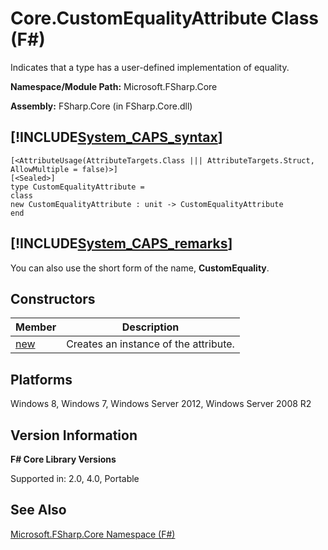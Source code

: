 # Core.CustomEqualityAttribute Class (F#)

Indicates that a type has a user-defined implementation of equality.

**Namespace/Module Path:** Microsoft.FSharp.Core

**Assembly:** FSharp.Core (in FSharp.Core.dll)


## [!INCLUDE[System_CAPS_syntax](//System/Token/System_CAPS_syntax_md.md)]

```
[<AttributeUsage(AttributeTargets.Class ||| AttributeTargets.Struct, AllowMultiple = false)>]
[<Sealed>]
type CustomEqualityAttribute =
class
new CustomEqualityAttribute : unit -> CustomEqualityAttribute
end
```

## [!INCLUDE[System_CAPS_remarks](//System/Token/System_CAPS_remarks_md.md)]
You can also use the short form of the name, **CustomEquality**.


## Constructors


|Member|Description|
|------|-----------|
|[new](http://msdn.microsoft.com/en-us/library/ad3d4ebe-f35f-4e0a-9e13-556cf8f24c46)|Creates an instance of the attribute.|

## Platforms
Windows 8, Windows 7, Windows Server 2012, Windows Server 2008 R2


## Version Information
**F# Core Library Versions**

Supported in: 2.0, 4.0, Portable




## See Also
[Microsoft.FSharp.Core Namespace &#40;F&#35;&#41;](Microsoft.FSharp.Core+Namespace+28%F%2329%.md)

